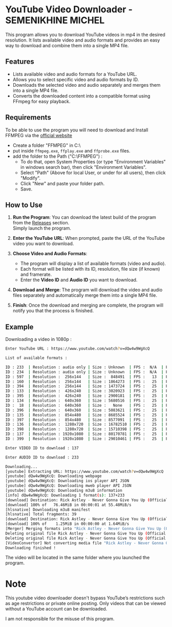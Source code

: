 # YouTube Video Downloader - SEMENIKHINE MICHEL

This program allows you to download YouTube videos in mp4 in the desired resolution.
It lists available video and audio formats and provides an easy way to download and combine them into a single MP4 file.

## Features
- Lists available video and audio formats for a YouTube URL.
- Allows you to select specific video and audio formats by ID.
- Downloads the selected video and audio separately and merges them into a single MP4 file.
- Converts the downloaded content into a compatible format using FFmpeg for easy playback.

## Requirements
To be able to use the program you will need to download and Install FFMPEG via the [official website](https://www.ffmpeg.org)
- Create a folder "FFMPEG" in C:\
- put inside ```ffmpeg.exe```, ```ffplay.exe``` and ```ffprobe.exe``` files.
- add the folder to the Path ("C:\FFMPEG") :
   - To do that, open System Properties (or type "Environment Variables" in windows search bar), then click "Environment Variables".
   - Select "Path" (Above for local User, or under for all users), then click "Modify".
   - Click "New" and paste your folder path.
   - Save.

## How to Use
1. **Run the Program**: You can download the latest build of the program from the [Releases](https://github.com/michel-semenikhine/youtube-video-downloader/releases) section.
\
Simply launch the program.

2. **Enter the YouTube URL**: When prompted, paste the URL of the YouTube video you want to download.

3. **Choose Video and Audio Formats**:
   - The program will display a list of available formats (video and audio). 
   - Each format will be listed with its ID, resolution, file size (if known) and framerate.
   - Enter the **Video ID** and **Audio ID** you want to download.

4. **Download and Merge**: The program will download the video and audio files separately and automatically merge them into a single MP4 file.

5. **Finish**: Once the download and merging are complete, the program will notify you that the process is finished.

## Example
Downloading a video in 1080p :
```bash
Enter YouTube URL : https://www.youtube.com/watch?v=dQw4w9WgXcQ

List of available formats :

ID : 233  | Resolution : audio only | Size : Unknown  | FPS :  N/A  | Format : mp4 
ID : 234  | Resolution : audio only | Size : Unknown  | FPS :  N/A  | Format : mp4 
ID : 597  | Resolution :  256x144   | Size :  848491  | FPS :   13  | Format : mp4 
ID : 160  | Resolution :  256x144   | Size : 1864273  | FPS :   25  | Format : mp4 
ID : 394  | Resolution :  256x144   | Size : 1473724  | FPS :   25  | Format : mp4 
ID : 133  | Resolution :  426x240   | Size : 3020923  | FPS :   25  | Format : mp4 
ID : 395  | Resolution :  426x240   | Size : 2900181  | FPS :   25  | Format : mp4 
ID : 134  | Resolution :  640x360   | Size : 5680516  | FPS :   25  | Format : mp4 
ID :  18  | Resolution :  640x360   | Size :   None   | FPS :   25  | Format : mp4 
ID : 396  | Resolution :  640x360   | Size : 5083621  | FPS :   25  | Format : mp4 
ID : 135  | Resolution :  854x480   | Size : 8685524  | FPS :   25  | Format : mp4 
ID : 397  | Resolution :  854x480   | Size : 8577091  | FPS :   25  | Format : mp4 
ID : 136  | Resolution :  1280x720  | Size : 16782510 | FPS :   25  | Format : mp4 
ID : 398  | Resolution :  1280x720  | Size : 15710398 | FPS :   25  | Format : mp4 
ID : 137  | Resolution : 1920x1080  | Size : 80170781 | FPS :   25  | Format : mp4 
ID : 399  | Resolution : 1920x1080  | Size : 29010461 | FPS :   25  | Format : mp4 

Enter VIDEO ID to download : 137

Enter AUDIO ID to download : 233

Downloading...
[youtube] Extracting URL: https://www.youtube.com/watch?v=dQw4w9WgXcQ 
[youtube] dQw4w9WgXcQ: Downloading webpage 
[youtube] dQw4w9WgXcQ: Downloading ios player API JSON 
[youtube] dQw4w9WgXcQ: Downloading mweb player API JSON 
[youtube] dQw4w9WgXcQ: Downloading m3u8 information 
[info] dQw4w9WgXcQ: Downloading 1 format(s): 137+233 
[download] Destination: Rick Astley - Never Gonna Give You Up (Official Music Video).f137.mp4 
[download] 100% of   76.46MiB in 00:00:01 at 55.48MiB/s
[hlsnative] Downloading m3u8 manifest 
[hlsnative] Total fragments: 39 
[download] Destination: Rick Astley - Never Gonna Give You Up (Official Music Video).f233.mp4 
[download] 100% of    1.25MiB in 00:00:00 at 1.64MiB/s
[Merger] Merging formats into "Rick Astley - Never Gonna Give You Up (Official Music Video).mp4" 
Deleting original file Rick Astley - Never Gonna Give You Up (Official Music Video).f137.mp4 (pass -k to keep) 
Deleting original file Rick Astley - Never Gonna Give You Up (Official Music Video).f233.mp4 (pass -k to keep) 
[VideoConvertor] Not converting media file "Rick Astley - Never Gonna Give You Up (Official Music Video).mp4"; already is in target format mp4 
Downloading finished !
```

The video will be located in the same folder where you launched the program.

# Note
This youtube video downloader doesn't bypass YouTube’s restrictions such as age restrictions or private online posting. Only videos that can be viewed without a YouTube account can be downloaded.

I am not responsible for the misuse of this program.
